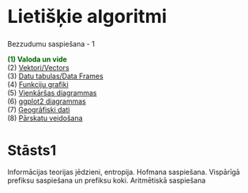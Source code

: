 # &nbsp;

<hgroup>

<h1 style="font-size:28pt">Lietišķie algoritmi</h1>

<blue>Bezzudumu saspiešana - 1</blue>

</hgroup><hgroup>

<span style="color:darkgreen">**(1) Valoda un vide**</span>  
<span>(2) [Vektori/Vectors](#section-1)</span>  
<span>(3) [Datu tabulas/Data Frames](#section-2)</span>  
<span>(4) [Funkciju grafiki](#section-3)</span>  
<span>(5) [Vienkāršas diagrammas](#section-4)</span>  
<span>(6) [ggplot2 diagrammas](#section-5)</span>  
<span>(7) [Ģeogrāfiski dati](#section-6)</span>  
<span>(8) [Pārskatu veidošana](#section-7)</span>

</hgroup>


# <lo-theory/> Stāsts1

Informācijas teorijas jēdzieni, entropija. Hofmana saspiešana. Vispārīgā prefiksu saspiešana un prefiksu koki. Aritmētiskā saspiešana


